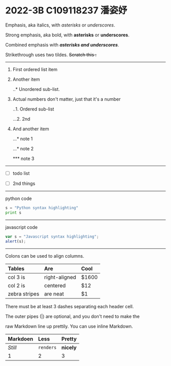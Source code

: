 # 2022-3B C109118237 潘姿妤

Emphasis, aka italics, with *asterisks* or *underscores*.

Strong emphasis, aka bold, with **asterisks** or **underscores**.

Combined emphasis with ***asterisks and underscores***.

Strikethrough uses two tildes. ~~Scratch this :~~

---

1. First ordered list item

2. Another item

   ‥* Unordered sub-list.

3. Actual numbers don't matter, just that it's a number

   ‥1. Ordered sub-list

   …2. 2nd

4. And another item

   …*  note 1

   …*  note 2

   *** note 3

---

- [ ] todo list

- [ ] 2nd things

---

python code

```python 
s = "Python syntax highlighting"
print s
```

---

javascript code

```javascript
var s = "Javascript syntax highlighting";
alert(s);
```

---

Colons can be used to align columns.

|Tables        |Are             |Cool  |
|:------------ |:---------------|:-----|
|col 3 is      |right-aligned   |$1600 |
|col 2 is      |centered        |$12   |
|zebra stripes |are neat        |$1    |

There must be at least 3 dashes separating each header cell.

The outer pipes (|) are optional, and you don't need to make the

raw Markdown line up prettily. You can use inline Markdown.

|Markdoen    |Less        |Pretty |
|:---------- |:-----------|:----- |
|*Still*     |`renders`   |**nicely**|
|1           |2           |3      |
